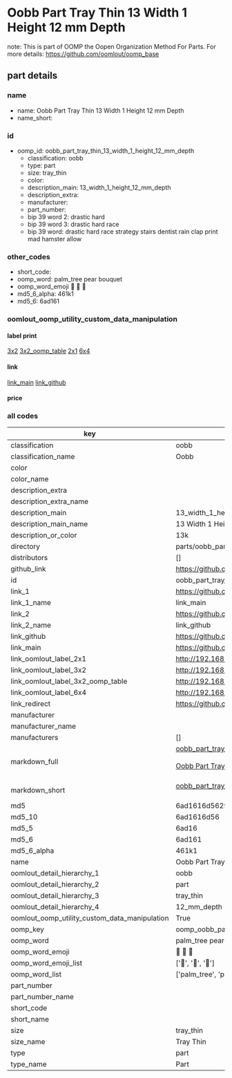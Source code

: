 # Oobb Part Tray Thin 13 Width 1 Height 12 mm Depth  

note: This is part of OOMP the Oopen Organization Method For Parts. For more details: https://github.com/oomlout/oomp_base

##  part details
  







### name
* name: Oobb Part Tray Thin 13 Width 1 Height 12 mm Depth
* name_short: 
### id
* oomp_id: oobb_part_tray_thin_13_width_1_height_12_mm_depth
  * classification: oobb
  * type: part
  * size: tray_thin
  * color: 
  * description_main: 13_width_1_height_12_mm_depth
  * description_extra: 
  * manufacturer: 
  * part_number: 
  * bip 39 word 2: drastic hard
  * bip 39 word 3: drastic hard race
  * bip 39 word: drastic hard race strategy stairs dentist rain clap print mad hamster allow

### other_codes
* short_code: 
* oomp_word: palm_tree pear bouquet
* oomp_word_emoji :palm_tree: :pear: :bouquet:
* md5_6_alpha: 461k1
* md5_6: 6ad161






### oomlout_oomp_utility_custom_data_manipulation
#### label print
[3x2](http://192.168.1.245:1112/?label=oomp%20461k1)
[3x2_oomp_table](http://192.168.1.108:1112/?label=oomp%20461k1)
[2x1](http://192.168.1.242:1112/?label=oomp%20461k1)
[6x4](http://192.168.1.55:1112/?label=oomp%20461k1)    

#### link

[link_main](https://github.com/oomlout/oomlout_oomp_version_1_messy/tree/main/parts/oobb_part_tray_thin_13_width_1_height_12_mm_depth) [link_github](https://github.com/oomlout/oomlout_oomp_version_1_messy/tree/main/parts/oobb_part_tray_thin_13_width_1_height_12_mm_depth)                             

#### price







### all codes 
| key | value |  
| --- | --- |  
| classification | oobb |  
| classification_name | Oobb |  
| color |  |  
| color_name |  |  
| description_extra |  |  
| description_extra_name |  |  
| description_main | 13_width_1_height_12_mm_depth |  
| description_main_name | 13 Width 1 Height 12 mm Depth |  
| description_or_color | 13k |  
| directory | parts/oobb_part_tray_thin_13_width_1_height_12_mm_depth |  
| distributors | [] |  
| github_link | https://github.com/oomlout/oomlout_oomp_part_src/tree/main/parts/oobb_part_tray_thin_13_width_1_height_12_mm_depth |  
| id | oobb_part_tray_thin_13_width_1_height_12_mm_depth |  
| link_1 | https://github.com/oomlout/oomlout_oomp_version_1_messy/tree/main/parts/oobb_part_tray_thin_13_width_1_height_12_mm_depth |  
| link_1_name | link_main |  
| link_2 | https://github.com/oomlout/oomlout_oomp_version_1_messy/tree/main/parts/oobb_part_tray_thin_13_width_1_height_12_mm_depth |  
| link_2_name | link_github |  
| link_github | https://github.com/oomlout/oomlout_oomp_version_1_messy/tree/main/parts/oobb_part_tray_thin_13_width_1_height_12_mm_depth |  
| link_main | https://github.com/oomlout/oomlout_oomp_version_1_messy/tree/main/parts/oobb_part_tray_thin_13_width_1_height_12_mm_depth |  
| link_oomlout_label_2x1 | http://192.168.1.242:1112/?label=oomp%20461k1 |  
| link_oomlout_label_3x2 | http://192.168.1.245:1112/?label=oomp%20461k1 |  
| link_oomlout_label_3x2_oomp_table | http://192.168.1.108:1112/?label=oomp%20461k1 |  
| link_oomlout_label_6x4 | http://192.168.1.55:1112/?label=oomp%20461k1 |  
| link_redirect | https://github.com/oomlout/oomlout_oomp_version_1_messy/tree/main/parts/oobb_part_tray_thin_13_width_1_height_12_mm_depth |  
| manufacturer |  |  
| manufacturer_name |  |  
| manufacturers | [] |  
| markdown_full | [oobb_part_tray_thin_13_width_1_height_12_mm_depth](none)<br>[](none)<br>[Oobb Part Tray Thin 13 Width 1 Height 12 Mm Depth](none)<br><br> |  
| markdown_short | [oobb_part_tray_thin_13_width_1_height_12_mm_depth](none)<br><br> |  
| md5 | 6ad1616d5629d620ea6a2d6d60da4a12 |  
| md5_10 | 6ad1616d56 |  
| md5_5 | 6ad16 |  
| md5_6 | 6ad161 |  
| md5_6_alpha | 461k1 |  
| name | Oobb Part Tray Thin 13 Width 1 Height 12 mm Depth |  
| oomlout_detail_hierarchy_1 | oobb |  
| oomlout_detail_hierarchy_2 | part |  
| oomlout_detail_hierarchy_3 | tray_thin |  
| oomlout_detail_hierarchy_4 | 12_mm_depth |  
| oomlout_oomp_utility_custom_data_manipulation | True |  
| oomp_key | oomp_oobb_part_tray_thin_13_width_1_height_12_mm_depth |  
| oomp_word | palm_tree pear bouquet |  
| oomp_word_emoji | :palm_tree: :pear: :bouquet: |  
| oomp_word_emoji_list | [':palm_tree:', ':pear:', ':bouquet:'] |  
| oomp_word_list | ['palm_tree', 'pear', 'bouquet'] |  
| part_number |  |  
| part_number_name |  |  
| short_code |  |  
| short_name |  |  
| size | tray_thin |  
| size_name | Tray Thin |  
| type | part |  
| type_name | Part |  
